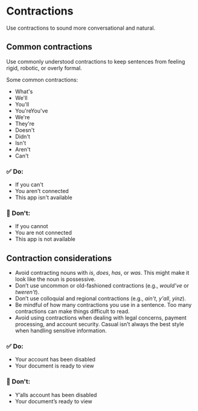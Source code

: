 # Contractions
Use contractions to sound more conversational and natural.

## Common contractions
Use commonly understood contractions to keep sentences from feeling rigid, robotic, or overly formal.

Some common contractions:

* What's
* We'll
* You'll
* You'reYou've
* We're
* They're
* Doesn't
* Didn't
* Isn't
* Aren't
* Can't

### ✅ Do:
* If you can't
* You aren't connected
* This app isn't available

### 🚫 Don't:
* If you cannot
* You are not connected
* This app is not available

## Contraction considerations
* Avoid contracting nouns with _is_, _does_, _has_, or _was_. This might make it look like the noun is possessive.
* Don’t use uncommon or old-fashioned contractions (e.g., _would’ve_ or _tweren't_).
* Don’t use colloquial and regional contractions (e.g., _ain't_, _y'all_, _yinz_).
* Be mindful of how many contractions you use in a sentence. Too many contractions can make things difficult to read.
* Avoid using contractions when dealing with legal concerns, payment processing, and account security. Casual isn’t always the best style when handling sensitive information.

### ✅ Do:
* Your account has been disabled
* Your document is ready to view

### 🚫 Don't:
* Y’alls account has been disabled
* Your document’s ready to view
